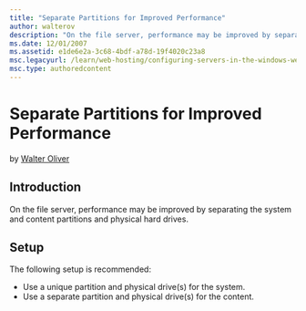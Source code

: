 ```yaml
---
title: "Separate Partitions for Improved Performance"
author: walterov
description: "On the file server, performance may be improved by separating the system and content partitions and physical hard drives. Setup The following setup is recomm..."
ms.date: 12/01/2007
ms.assetid: e1de6e2a-3c68-4bdf-a78d-19f4020c23a8
msc.legacyurl: /learn/web-hosting/configuring-servers-in-the-windows-web-platform/preparing-the-file-serve-deployment
msc.type: authoredcontent
---
```

Separate Partitions for Improved Performance
====================
by [Walter Oliver](https://github.com/walterov)

## Introduction

On the file server, performance may be improved by separating the system and content partitions and physical hard drives.

## Setup

The following setup is recommended:

- Use a unique partition and physical drive(s) for the system.
- Use a separate partition and physical drive(s) for the content.